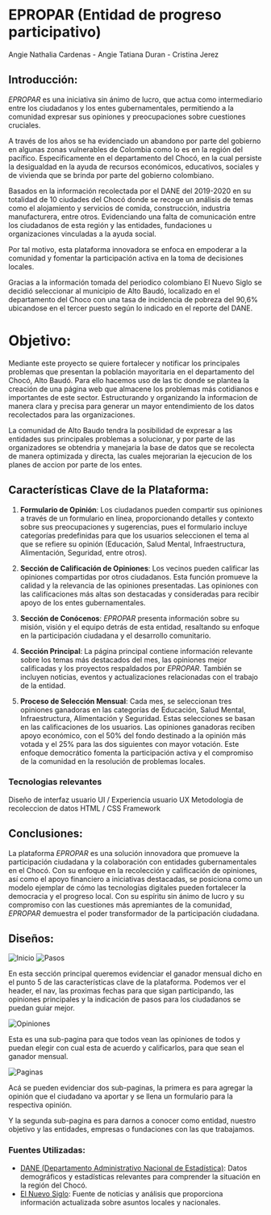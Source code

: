 
# EPROPAR (Entidad de progreso participativo)
Angie Nathalia Cardenas - 
Angie Tatiana Duran - 
Cristina Jerez

## Introducción:

<em>EPROPAR</em> es una iniciativa sin ánimo de lucro, que actua como intermediario entre los ciudadanos y los entes gubernamentales, permitiendo a la comunidad expresar sus opiniones y preocupaciones sobre cuestiones cruciales.

A través de los años se ha evidenciado un abandono por parte del gobierno en algunas zonas vulnerables de Colombia como lo es en la región del pacífico. Especificamente en el departamento del Chocó, en la cual persiste la desigualdad en la ayuda de recursos económicos, educativos, sociales y de vivienda que se brinda por parte del gobierno colombiano.

Basados en la información recolectada por el DANE del 2019-2020 en su totalidad de 10 ciudades del Chocó  donde se recoge un análisis de temas como el alojamiento y servicios de comida, construcción, industria manufacturera, entre otros. Evidenciando una falta de comunicación entre los ciudadanos de esta región y las entidades, fundaciones u organizaciones vinculadas a la ayuda social.

Por tal motivo, esta plataforma innovadora se enfoca en empoderar a la comunidad y fomentar la participación activa en la toma de decisiones locales.

Gracias a la información tomada del periodico colombiano El Nuevo Siglo se decidió seleccionar al municipio de Alto Baudó, localizado en el departamento del Choco con una tasa de incidencia de pobreza del 90,6% ubicandose en el tercer puesto según lo indicado en el reporte del DANE.

# Objetivo:

Mediante este proyecto se quiere fortalecer y notificar los principales problemas que presentan la población mayoritaria en el departamento del Chocó, Alto Baudó. Para ello hacemos uso de las tic donde se plantea la creación de una página web que almacene los problemas más cotidianos e importantes de este sector. Estructurando  y organizando la informacion de manera clara y precisa para generar un mayor entendimiento de los datos recolectados para las organizaciones.

La comunidad de Alto Baudo tendra la posibilidad de expresar a las entidades sus principales problemas a solucionar, y por parte de las organizadores se obtendria y manejaria la base de datos que se recolecta de manera optimizada y directa, las cuales mejorarian la ejecucion de los planes de accion por parte de los entes.


## Características Clave de la Plataforma: 

1. **Formulario de Opinión**: Los ciudadanos pueden compartir sus opiniones a través de un formulario en línea, proporcionando detalles y contexto sobre sus preocupaciones y sugerencias, pues el formulario incluye categorías predefinidas para que los usuarios seleccionen el tema al que se refiere su opinión (Educación, Salud Mental, Infraestructura, Alimentación, Seguridad, entre otros).

2. **Sección de Calificación de Opiniones**: Los vecinos pueden calificar las opiniones compartidas por otros ciudadanos. Esta función promueve la calidad y la relevancia de las opiniones presentadas. Las opiniones con las calificaciones más altas son destacadas y consideradas para recibir apoyo de los entes gubernamentales.

3. **Sección de Conócenos**: <em>EPROPAR</em> presenta información sobre su misión, visión y el equipo detrás de esta entidad, resaltando su enfoque en la participación ciudadana y el desarrollo comunitario.

4. **Sección Principal**: La página principal contiene información relevante sobre los temas más destacados del mes, las opiniones mejor calificadas y los proyectos respaldados por <em>EPROPAR</em>. También se incluyen noticias, eventos y actualizaciones relacionadas con el trabajo de la entidad.

5. **Proceso de Selección Mensual**: Cada mes, se seleccionan tres opiniones ganadoras en las categorías de Educación, Salud Mental, Infraestructura, Alimentación y Seguridad. Estas selecciones se basan en las calificaciones de los usuarios. Las opiniones ganadoras reciben apoyo económico, con el 50% del fondo destinado a la opinión más votada y el 25% para las dos siguientes con mayor votación. Este enfoque democrático fomenta la participación activa y el compromiso de la comunidad en la resolución de problemas locales.

### Tecnologias relevantes

Diseño de interfaz usuario UI / Experiencia usuario UX
Metodologia de recoleccion de datos
HTML / CSS
Framework

## Conclusiones: 

La plataforma <em>EPROPAR</em> es una solución innovadora que promueve la participación ciudadana y la colaboración con entidades gubernamentales en el Chocó. Con su enfoque en la recolección y calificación de opiniones, así como el apoyo financiero a iniciativas destacadas, se posiciona como un modelo ejemplar de cómo las tecnologías digitales pueden fortalecer la democracia y el progreso local. Con su espíritu sin ánimo de lucro y su compromiso con las cuestiones más apremiantes de la comunidad, <em>EPROPAR</em> demuestra el poder transformador de la participación ciudadana.

## Diseños:
![Inicio](img/inicio.png)
![Pasos](img/pasos.png)

En esta sección principal queremos evidenciar el ganador mensual dicho en el punto 5 de las características clave de la plataforma. Podemos ver el header, el nav, las proximas fechas para que sigan participando, las opiniones principales y la indicación de pasos para los ciudadanos se puedan guiar mejor.

![Opiniones](img/opiniones.png)

Esta es una sub-pagina para que todos vean las opiniones de todos y puedan elegir con cual esta de acuerdo y calificarlos, para que sean el ganador mensual.

![Paginas](img/final.png)

Acá se pueden evidenciar dos sub-paginas, la primera es para agregar la opinión que el ciudadano va aportar y se llena un formulario para la respectiva opinión.

Y la segunda sub-pagina es para darnos a conocer como entidad, nuestro objetivo y las entidades, empresas o fundaciones con las que trabajamos.


### Fuentes Utilizadas: 

- [DANE (Departamento Administrativo Nacional de Estadística)](https://www.dane.gov.co/): Datos demográficos y estadísticas relevantes para comprender la situación en la región del Chocó.
- [El Nuevo Siglo](https://www.elnuevosiglo.com.co/): Fuente de noticias y análisis que proporciona información actualizada sobre asuntos locales y nacionales.
